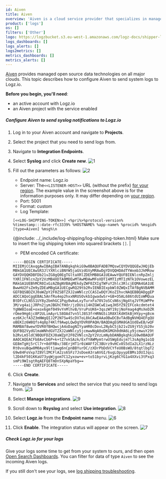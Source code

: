 ```yaml
---
id: Aiven
title: Aiven
overview: 'Aiven is a cloud service provider that specializes in managed open-source database, messaging, and event streaming solutions'
product: ['logs']
os: []
filters: ['Other']
logo: https://logzbucket.s3.eu-west-1.amazonaws.com/logz-docs/shipper-logos/aiven-logo.png
logs_dashboards: []
logs_alerts: []
logs2metrics: []
metrics_dashboards: []
metrics_alerts: []
---
```


[Aiven](https://aiven.io/) provides managed open source data technologies on all major clouds. This topic describes how to configure Aiven to send system logs to Logz.io. 

**Before you begin, you'll need**: 

* an active account with Logz.io
* an Aiven project with the service enabled 


##### Configure Aiven to send syslog notifications to Logz.io

1. Log in to your Aiven account and navigate to **Projects**.
2. Select the project that you need to send logs from.
3. Navigate to **Integration Endpoints**.
4. Select **Syslog** and click **Create new**.
   ![1](https://dytvr9ot2sszz.cloudfront.net/logz-docs/aiven/aiven1.png)
5. Fill out the parameters as follows:
   ![2](https://dytvr9ot2sszz.cloudfront.net/logz-docs/aiven/aiven10.png)
   * Endpoint name: Logz.io 
   * Server: The`<<LISTENER-HOST>>` URL (without the prefix) [for your region](https://docs.logz.io/user-guide/accounts/account-region.html#available-regions). The example value in the screenshot above is for the information purposes only. It may differ depending on [your region](https://docs.logz.io/user-guide/accounts/account-region.html#available-regions).
   * Port: 5001 
   * Format: custom
   * Log Template: 

   ```shell
   [<<LOG-SHIPPING-TOKEN>>] <%pri%>%protocol-version% %timestamp:::date-rfc3339% %HOSTNAME% %app-name% %procid% %msgid% [type=Aiven] %msg%\n
   ```
   
   {@include: ../_include/log-shipping/log-shipping-token.html} Make sure to insert the log shipping token into squared brackets `[]`.  |

   * PEM encoded CA certificate: 

   ```shell
   -----BEGIN CERTIFICATE-----
   MIIEMjCCAxqgAwIBAgIBATANBgkqhkiG9w0BAQUFADB7MQswCQYDVQQGEwJHQjEb
   MBkGA1UECAwSR3JlYXRlciBNYW5jaGVzdGVyMRAwDgYDVQQHDAdTYWxmb3JkMRow
   GAYDVQQKDBFDb21vZG8gQ0EgTGltaXRlZDEhMB8GA1UEAwwYQUFBIENlcnRpZmlj
   YXRlIFNlcnZpY2VzMB4XDTA0MDEwMTAwMDAwMFoXDTI4MTIzMTIzNTk1OVowezEL
   MAkGA1UEBhMCR0IxGzAZBgNVBAgMEkdyZWF0ZXIgTWFuY2hlc3RlcjEQMA4GA1UE
   BwwHU2FsZm9yZDEaMBgGA1UECgwRQ29tb2RvIENBIExpbWl0ZWQxITAfBgNVBAMM
   GEFBQSBDZXJ0aWZpY2F0ZSBTZXJ2aWNlczCCASIwDQYJKoZIhvcNAQEBBQADggEP
   ADCCAQoCggEBAL5AnfRu4ep2hxxNRUSOvkbIgwadwSr+GB+O5AL686tdUIoWMQua
   BtDFcCLNSS1UY8y2bmhGC1Pqy0wkwLxyTurxFa70VJoSCsN6sjNg4tqJVfMiWPPe
   3M/vg4aijJRPn2jymJBGhCfHdr/jzDUsi14HZGWCwEiwqJH5YZ92IFCokcdmtet4
   YgNW8IoaE+oxox6gmf049vYnMlhvB/VruPsUK6+3qszWY19zjNoFmag4qMsXeDZR
   rOme9Hg6jc8P2ULimAyrL58OAd7vn5lJ8S3frHRNG5i1R8XlKdH5kBjHYpy+g8cm
   ez6KJcfA3Z3mNWgQIJ2P2N7Sw4ScDV7oL8kCAwEAAaOBwDCBvTAdBgNVHQ4EFgQU
   oBEKIz6W8Qfs4q8p74Klf9AwpLQwDgYDVR0PAQH/BAQDAgEGMA8GA1UdEwEB/wQF
   MAMBAf8wewYDVR0fBHQwcjA4oDagNIYyaHR0cDovL2NybC5jb21vZG9jYS5jb20v
   QUFBQ2VydGlmaWNhdGVTZXJ2aWNlcy5jcmwwNqA0oDKGMGh0dHA6Ly9jcmwuY29t
   b2RvLm5ldC9BQUFDZXJ0aWZpY2F0ZVNlcnZpY2VzLmNybDANBgkqhkiG9w0BAQUF
   AAOCAQEACFb8AvCb6P+k+tZ7xkSAzk/ExfYAWMymtrwUSWgEdujm7l3sAg9g1o1Q
   GE8mTgHj5rCl7r+8dFRBv/38ErjHT1r0iWAFf2C3BUrz9vHCv8S5dIa2LX1rzNLz
   Rt0vxuBqw8M0Ayx9lt1awg6nCpnBBYurDC/zXDrPbDdVCYfeU0BsWO/8tqtlbgT2
   G9w84FoVxp7Z8VlIMCFlA2zs6SFz7JsDoeA3raAVGI/6ugLOpyypEBMs1OUIJqsi
   l2D4kF501KKaU73yqWjgom7C12yxow+ev+to51byrvLjKzg6CYG1a4XXvi3tPxq3
   smPi9WIsgtRqAEFQ8TmDn5XpNpaYbg==
   -----END CERTIFICATE-----
   ```

6. Click **Create**.
7. Navigate to **Services** and select the service that you need to send logs from.
   ![3](https://dytvr9ot2sszz.cloudfront.net/logz-docs/aiven/aiven3.png)
8. Select **Manage integrations**.
   ![9](https://dytvr9ot2sszz.cloudfront.net/logz-docs/aiven/aiven9.png)
9. Scroll down to **Rsyslog** and select **Use integration**.
   ![8](https://dytvr9ot2sszz.cloudfront.net/logz-docs/aiven/aiven8.png)
10. Select **Logz.io** from the **Endpoint name** menu.
   ![6](https://dytvr9ot2sszz.cloudfront.net/logz-docs/aiven/aiven6.png)
11. Click **Enable**. The integration status will appear on the screen.
   ![7](https://dytvr9ot2sszz.cloudfront.net/logz-docs/aiven/aiven7.png)


##### Check Logz.io for your logs

Give your logs some time to get from your system to ours, and then open [Open Search Dashboards](https://app.logz.io/#/dashboard/osd). You can filter for data of type `Aiven` to see the incoming Aiven logs.
  
If you still don't see your logs, see [log shipping troubleshooting](https://docs.logz.io/user-guide/log-shipping/log-shipping-troubleshooting.html).
